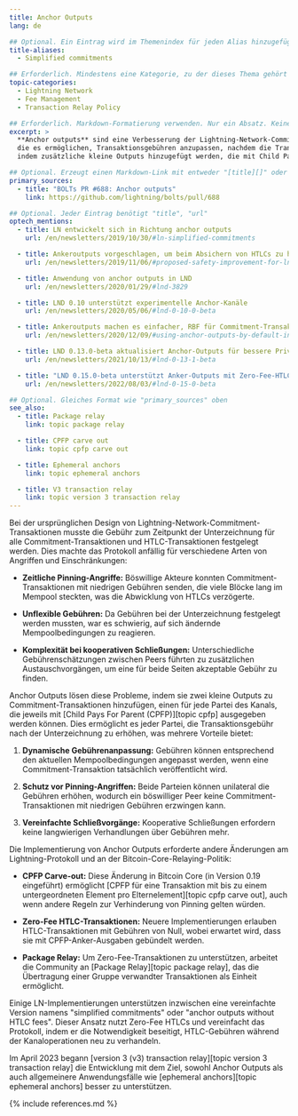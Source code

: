 ```yaml
---
title: Anchor Outputs
lang: de

## Optional. Ein Eintrag wird im Themenindex für jeden Alias hinzugefügt
title-aliases:
  - Simplified commitments

## Erforderlich. Mindestens eine Kategorie, zu der dieses Thema gehört
topic-categories:
  - Lightning Network
  - Fee Management
  - Transaction Relay Policy

## Erforderlich. Markdown-Formatierung verwenden. Nur ein Absatz. Keine Links erlaubt.
excerpt: >
  **Anchor outputs** sind eine Verbesserung der Lightning-Network-Commitment-Transaktionen,
  die es ermöglichen, Transaktionsgebühren anzupassen, nachdem die Transaktion signiert wurde,
  indem zusätzliche kleine Outputs hinzugefügt werden, die mit Child Pays For Parent (CPFP) ausgegeben werden können.

## Optional. Erzeugt einen Markdown-Link mit entweder "[title][]" oder "[title](link)"
primary_sources:
  - title: "BOLTs PR #688: Anchor outputs"
    link: https://github.com/lightning/bolts/pull/688

## Optional. Jeder Eintrag benötigt "title", "url"
optech_mentions:
  - title: LN entwickelt sich in Richtung anchor outputs
    url: /en/newsletters/2019/10/30/#ln-simplified-commitments

  - title: Ankeroutputs vorgeschlagen, um beim Absichern von HTLCs zu helfen
    url: /en/newsletters/2019/11/06/#proposed-safety-improvement-for-ln-payment-atomicity

  - title: Anwendung von anchor outputs in LND
    url: /en/newsletters/2020/01/29/#lnd-3829

  - title: LND 0.10 unterstützt experimentelle Anchor-Kanäle
    url: /en/newsletters/2020/05/06/#lnd-0-10-0-beta

  - title: Ankeroutputs machen es einfacher, RBF für Commitment-Transaktionen zu verwenden
    url: /en/newsletters/2020/12/09/#using-anchor-outputs-by-default-in-lnd

  - title: LND 0.13.0-beta aktualisiert Anchor-Outputs für bessere Privatsphäre
    url: /en/newsletters/2021/10/13/#lnd-0-13-1-beta

  - title: "LND 0.15.0-beta unterstützt Anker-Outputs mit Zero-Fee-HTLC-Transaktionen"
    url: /en/newsletters/2022/08/03/#lnd-0-15-0-beta

## Optional. Gleiches Format wie "primary_sources" oben
see_also:
  - title: Package relay
    link: topic package relay

  - title: CPFP carve out
    link: topic cpfp carve out

  - title: Ephemeral anchors
    link: topic ephemeral anchors

  - title: V3 transaction relay
    link: topic version 3 transaction relay
---
```

Bei der ursprünglichen Design von Lightning-Network-Commitment-Transaktionen musste die Gebühr zum Zeitpunkt der Unterzeichnung für alle Commitment-Transaktionen und HTLC-Transaktionen festgelegt werden. Dies machte das Protokoll anfällig für verschiedene Arten von Angriffen und Einschränkungen:

- **Zeitliche Pinning-Angriffe:** Böswillige Akteure konnten Commitment-Transaktionen mit niedrigen Gebühren senden, die viele Blöcke lang im Mempool steckten, was die Abwicklung von HTLCs verzögerte.

- **Unflexible Gebühren:** Da Gebühren bei der Unterzeichnung festgelegt werden mussten, war es schwierig, auf sich ändernde Mempoolbedingungen zu reagieren.

- **Komplexität bei kooperativen Schließungen:** Unterschiedliche Gebührenschätzungen zwischen Peers führten zu zusätzlichen Austauschvorgängen, um eine für beide Seiten akzeptable Gebühr zu finden.

Anchor Outputs lösen diese Probleme, indem sie zwei kleine Outputs zu Commitment-Transaktionen hinzufügen, einen für jede Partei des Kanals, die jeweils mit [Child Pays For Parent (CPFP)][topic cpfp] ausgegeben werden können. Dies ermöglicht es jeder Partei, die Transaktionsgebühr nach der Unterzeichnung zu erhöhen, was mehrere Vorteile bietet:

1. **Dynamische Gebührenanpassung:** Gebühren können entsprechend den aktuellen Mempoolbedingungen angepasst werden, wenn eine Commitment-Transaktion tatsächlich veröffentlicht wird.

2. **Schutz vor Pinning-Angriffen:** Beide Parteien können unilateral die Gebühren erhöhen, wodurch ein böswilliger Peer keine Commitment-Transaktionen mit niedrigen Gebühren erzwingen kann.

3. **Vereinfachte Schließvorgänge:** Kooperative Schließungen erfordern keine langwierigen Verhandlungen über Gebühren mehr.

Die Implementierung von Anchor Outputs erforderte andere Änderungen am Lightning-Protokoll und an der Bitcoin-Core-Relaying-Politik:

- **CPFP Carve-out:** Diese Änderung in Bitcoin Core (in Version 0.19 eingeführt) ermöglicht [CPFP für eine Transaktion mit bis zu einem untergeordneten Element pro Elternelement][topic cpfp carve out], auch wenn andere Regeln zur Verhinderung von Pinning gelten würden.

- **Zero-Fee HTLC-Transaktionen:** Neuere Implementierungen erlauben HTLC-Transaktionen mit Gebühren von Null, wobei erwartet wird, dass sie mit CPFP-Anker-Ausgaben gebündelt werden.

- **Package Relay:** Um Zero-Fee-Transaktionen zu unterstützen, arbeitet die Community an [Package Relay][topic package relay], das die Übertragung einer Gruppe verwandter Transaktionen als Einheit ermöglicht.

Einige LN-Implementierungen unterstützen inzwischen eine vereinfachte Version namens "simplified commitments" oder "anchor outputs without HTLC fees". Dieser Ansatz nutzt Zero-Fee HTLCs und vereinfacht das Protokoll, indem er die Notwendigkeit beseitigt, HTLC-Gebühren während der Kanaloperationen neu zu verhandeln.

Im April 2023 begann [version 3 (v3) transaction relay][topic version 3 transaction relay] die Entwicklung mit dem Ziel, sowohl Anchor Outputs als auch allgemeinere Anwendungsfälle wie [ephemeral anchors][topic ephemeral anchors] besser zu unterstützen.

{% include references.md %}
